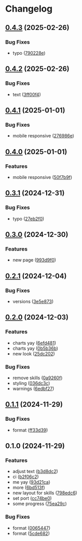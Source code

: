 # Changelog

## [0.4.3](https://github.com/LunchTimeCode/me/compare/v0.4.2...v0.4.3) (2025-02-26)


### Bug Fixes

* typo ([790228e](https://github.com/LunchTimeCode/me/commit/790228ef7448e2e7f2d3da7d78888c484178ac72))

## [0.4.2](https://github.com/LunchTimeCode/me/compare/v0.4.1...v0.4.2) (2025-02-26)


### Bug Fixes

* text ([3ff00f4](https://github.com/LunchTimeCode/me/commit/3ff00f4f25735fdf14e95e923c13c324a391cbde))

## [0.4.1](https://github.com/LunchTimeCode/me/compare/v0.4.0...v0.4.1) (2025-01-01)


### Bug Fixes

* mobile responsive ([276986e](https://github.com/LunchTimeCode/me/commit/276986eaadf88cfa5e73fdbe8c20c8989a563199))

## [0.4.0](https://github.com/LunchTimeCode/me/compare/v0.3.1...v0.4.0) (2025-01-01)


### Features

* mobile responsive ([50f7b9f](https://github.com/LunchTimeCode/me/commit/50f7b9f812c5bf13f373c02c5b52977e252e055f))

## [0.3.1](https://github.com/LunchTimeCode/me/compare/v0.3.0...v0.3.1) (2024-12-31)


### Bug Fixes

* typo ([27eb2f0](https://github.com/LunchTimeCode/me/commit/27eb2f025ee64f073ee8e3bcb9a5687bb3883d33))

## [0.3.0](https://github.com/LunchTimeCode/me/compare/v0.2.1...v0.3.0) (2024-12-30)


### Features

* new page ([993d9f0](https://github.com/LunchTimeCode/me/commit/993d9f0f01d1e77ca77b09245c08d2797ef403fe))

## [0.2.1](https://github.com/LunchTimeCode/me/compare/v0.2.0...v0.2.1) (2024-12-04)


### Bug Fixes

* versions ([3e5e873](https://github.com/LunchTimeCode/me/commit/3e5e87327b0009aaec51d7fa2320acc0dde0939e))

## [0.2.0](https://github.com/LunchTimeCode/me/compare/v0.1.1...v0.2.0) (2024-12-03)


### Features

* charts yay ([6efd481](https://github.com/LunchTimeCode/me/commit/6efd4818e3e9859f01b0d00af893aa83c403709b))
* charts yay ([0b5b36b](https://github.com/LunchTimeCode/me/commit/0b5b36b33048e992bf9aaaa51a72f5b28361f7d5))
* new look ([25dc202](https://github.com/LunchTimeCode/me/commit/25dc202fe5146080dac21e6b40cb53c2ac21b267))


### Bug Fixes

* remove skills ([0a9260f](https://github.com/LunchTimeCode/me/commit/0a9260f513b6eca6d7536894d285af0ffa1effb3))
* styling ([036dc3c](https://github.com/LunchTimeCode/me/commit/036dc3c52c49a1dcbc9f49656013071e0daf8acd))
* warnings ([6edbf27](https://github.com/LunchTimeCode/me/commit/6edbf27f4217cfcece95dd105963e9babf4d24d2))

## [0.1.1](https://github.com/LunchTimeCode/me/compare/v0.1.0...v0.1.1) (2024-11-29)


### Bug Fixes

* format ([ff33d39](https://github.com/LunchTimeCode/me/commit/ff33d399dfb00cd46340adf11070745bde1c9d19))

## 0.1.0 (2024-11-29)


### Features

* adjust text ([b3d8dc2](https://github.com/LunchTimeCode/me/commit/b3d8dc259a5714d1f70caab421070ef4d2bf94f2))
* ci ([b2f06c2](https://github.com/LunchTimeCode/me/commit/b2f06c2188410de17e50c49864f6aeba8600fffb))
* me yay ([93d21ca](https://github.com/LunchTimeCode/me/commit/93d21ca0d8662724ed9b4ce874135f102f5258b2))
* more ([6bd513f](https://github.com/LunchTimeCode/me/commit/6bd513f6fbee24e1a2021e1e51dac097ebcd82f5))
* new layout for skills ([798edc6](https://github.com/LunchTimeCode/me/commit/798edc60de8d6befd350a00d64400bcddbfb87f8))
* set port ([cc74be0](https://github.com/LunchTimeCode/me/commit/cc74be074b4e627e0ced533b01b109a073e6cc7c))
* some progress ([75ea29c](https://github.com/LunchTimeCode/me/commit/75ea29c91d9a593803b9c07b5c9fcb19fd8bd73f))


### Bug Fixes

* format ([0065447](https://github.com/LunchTimeCode/me/commit/0065447b175a93acda73f0dd635efe381ec3268f))
* format ([5cde682](https://github.com/LunchTimeCode/me/commit/5cde682b5c3732ca46384c9f3ae21c6936c11fb6))
